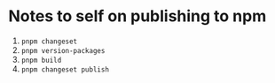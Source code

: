 # Notes to self on publishing to npm

1. `pnpm changeset`
2. `pnpm version-packages`
3. `pnpm build`
4. `pnpm changeset publish`
